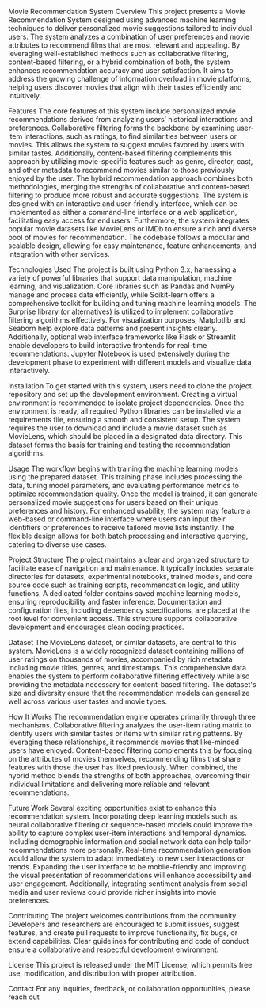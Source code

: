 Movie Recommendation System
Overview
This project presents a Movie Recommendation System designed using advanced machine learning techniques to deliver personalized movie suggestions tailored to individual users. The system analyzes a combination of user preferences and movie attributes to recommend films that are most relevant and appealing. By leveraging well-established methods such as collaborative filtering, content-based filtering, or a hybrid combination of both, the system enhances recommendation accuracy and user satisfaction. It aims to address the growing challenge of information overload in movie platforms, helping users discover movies that align with their tastes efficiently and intuitively.

Features
The core features of this system include personalized movie recommendations derived from analyzing users’ historical interactions and preferences. Collaborative filtering forms the backbone by examining user-item interactions, such as ratings, to find similarities between users or movies. This allows the system to suggest movies favored by users with similar tastes. Additionally, content-based filtering complements this approach by utilizing movie-specific features such as genre, director, cast, and other metadata to recommend movies similar to those previously enjoyed by the user. The hybrid recommendation approach combines both methodologies, merging the strengths of collaborative and content-based filtering to produce more robust and accurate suggestions. The system is designed with an interactive and user-friendly interface, which can be implemented as either a command-line interface or a web application, facilitating easy access for end users. Furthermore, the system integrates popular movie datasets like MovieLens or IMDb to ensure a rich and diverse pool of movies for recommendation. The codebase follows a modular and scalable design, allowing for easy maintenance, feature enhancements, and integration with other services.

Technologies Used
The project is built using Python 3.x, harnessing a variety of powerful libraries that support data manipulation, machine learning, and visualization. Core libraries such as Pandas and NumPy manage and process data efficiently, while Scikit-learn offers a comprehensive toolkit for building and tuning machine learning models. The Surprise library (or alternatives) is utilized to implement collaborative filtering algorithms effectively. For visualization purposes, Matplotlib and Seaborn help explore data patterns and present insights clearly. Additionally, optional web interface frameworks like Flask or Streamlit enable developers to build interactive frontends for real-time recommendations. Jupyter Notebook is used extensively during the development phase to experiment with different models and visualize data interactively.

Installation
To get started with this system, users need to clone the project repository and set up the development environment. Creating a virtual environment is recommended to isolate project dependencies. Once the environment is ready, all required Python libraries can be installed via a requirements file, ensuring a smooth and consistent setup. The system requires the user to download and include a movie dataset such as MovieLens, which should be placed in a designated data directory. This dataset forms the basis for training and testing the recommendation algorithms.

Usage
The workflow begins with training the machine learning models using the prepared dataset. This training phase includes processing the data, tuning model parameters, and evaluating performance metrics to optimize recommendation quality. Once the model is trained, it can generate personalized movie suggestions for users based on their unique preferences and history. For enhanced usability, the system may feature a web-based or command-line interface where users can input their identifiers or preferences to receive tailored movie lists instantly. The flexible design allows for both batch processing and interactive querying, catering to diverse use cases.

Project Structure
The project maintains a clear and organized structure to facilitate ease of navigation and maintenance. It typically includes separate directories for datasets, experimental notebooks, trained models, and core source code such as training scripts, recommendation logic, and utility functions. A dedicated folder contains saved machine learning models, ensuring reproducibility and faster inference. Documentation and configuration files, including dependency specifications, are placed at the root level for convenient access. This structure supports collaborative development and encourages clean coding practices.

Dataset
The MovieLens dataset, or similar datasets, are central to this system. MovieLens is a widely recognized dataset containing millions of user ratings on thousands of movies, accompanied by rich metadata including movie titles, genres, and timestamps. This comprehensive data enables the system to perform collaborative filtering effectively while also providing the metadata necessary for content-based filtering. The dataset's size and diversity ensure that the recommendation models can generalize well across various user tastes and movie types.

How It Works
The recommendation engine operates primarily through three mechanisms. Collaborative filtering analyzes the user-item rating matrix to identify users with similar tastes or items with similar rating patterns. By leveraging these relationships, it recommends movies that like-minded users have enjoyed. Content-based filtering complements this by focusing on the attributes of movies themselves, recommending films that share features with those the user has liked previously. When combined, the hybrid method blends the strengths of both approaches, overcoming their individual limitations and delivering more reliable and relevant recommendations.

Future Work
Several exciting opportunities exist to enhance this recommendation system. Incorporating deep learning models such as neural collaborative filtering or sequence-based models could improve the ability to capture complex user-item interactions and temporal dynamics. Including demographic information and social network data can help tailor recommendations more personally. Real-time recommendation generation would allow the system to adapt immediately to new user interactions or trends. Expanding the user interface to be mobile-friendly and improving the visual presentation of recommendations will enhance accessibility and user engagement. Additionally, integrating sentiment analysis from social media and user reviews could provide richer insights into movie preferences.

Contributing
The project welcomes contributions from the community. Developers and researchers are encouraged to submit issues, suggest features, and create pull requests to improve functionality, fix bugs, or extend capabilities. Clear guidelines for contributing and code of conduct ensure a collaborative and respectful development environment.

License
This project is released under the MIT License, which permits free use, modification, and distribution with proper attribution.

Contact
For any inquiries, feedback, or collaboration opportunities, please reach out

